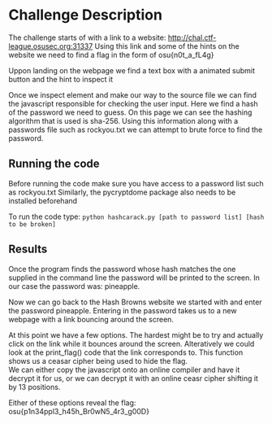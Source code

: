 # Challenge Description
The challenge starts of with a link to a website: http://chal.ctf-league.osusec.org:31337
Using this link and some of the hints on the website we need to find a flag in the form of osu{n0t_a_fL4g}

Uppon landing on the webpage we find a text box with a animated submit button and the hint to inspect it

Once we inspect element and make our way to the source file we can find the javascript responsible for checking the user input. Here we find a hash of the password we need to guess.
On this page we can see the hashing algorithm that is used is sha-256. Using this information along with a passwords file such as rockyou.txt we can attempt to brute force to find the password.

## Running the code
Before running the code make sure you have access to a password list such as rockyou.txt
Similarly, the pycryptdome package also needs to be installed beforehand

To run the code type:
```python hashcarack.py [path to password list] [hash to be broken]```

## Results
Once the program finds the password whose hash matches the one supplied in the command line the password will be printed to the screen.
In our case the password was: pineapple.

Now we can go back to the Hash Browns website we started with and enter the password pineapple.
Entering in the password takes us to a new webpage with a link bouncing around the screen. </br>

At this point we have a few options. The hardest might be to try and actually click on the link while it bounces around the screen. Alteratively we could look at the print_flag() code that the link corresponds to. This function shows us a ceasar cipher being used to hide the flag.</br> 
We can either copy the javascript onto an online compiler and have it decrypt it for us, or we can decrypt it with an online ceasr cipher shifting it by 13 positions.

Either of these options reveal the flag: osu{p1n34ppl3_h45h_Br0wN5_4r3_g00D}
